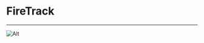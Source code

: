 # FireTrack

<hr>

![Alt](https://repobeats.axiom.co/api/embed/269763670029ed40016450cd1255f005444de680.svg "Repobeats analytics image")
